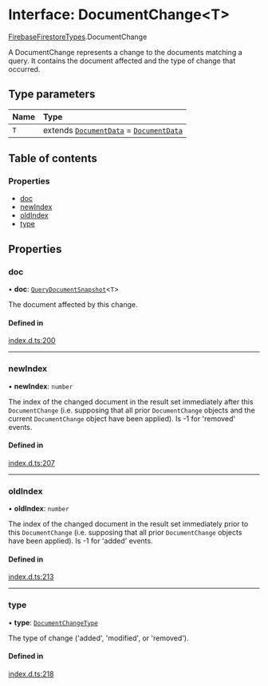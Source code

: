 # Interface: DocumentChange\<T\>

[FirebaseFirestoreTypes](/reference/firestore/modules/FirebaseFirestoreTypes.md).DocumentChange

A DocumentChange represents a change to the documents matching a query. It contains the document affected and the
type of change that occurred.

## Type parameters

| Name | Type |
| :------ | :------ |
| `T` | extends [`DocumentData`](/reference/firestore/interfaces/FirebaseFirestoreTypes.DocumentData.md) = [`DocumentData`](/reference/firestore/interfaces/FirebaseFirestoreTypes.DocumentData.md) |

## Table of contents

### Properties

- [doc](/reference/firestore/interfaces/FirebaseFirestoreTypes.DocumentChange.md#doc)
- [newIndex](/reference/firestore/interfaces/FirebaseFirestoreTypes.DocumentChange.md#newindex)
- [oldIndex](/reference/firestore/interfaces/FirebaseFirestoreTypes.DocumentChange.md#oldindex)
- [type](/reference/firestore/interfaces/FirebaseFirestoreTypes.DocumentChange.md#type)

## Properties

### doc

• **doc**: [`QueryDocumentSnapshot`](/reference/firestore/interfaces/FirebaseFirestoreTypes.QueryDocumentSnapshot.md)\<`T`\>

The document affected by this change.

#### Defined in

[index.d.ts:200](https://github.com/invertase/react-native-firebase/blob/9f3f84763/packages/firestore/lib/index.d.ts#L200)

___

### newIndex

• **newIndex**: `number`

The index of the changed document in the result set immediately after this `DocumentChange`
(i.e. supposing that all prior `DocumentChange` objects and the current `DocumentChange` object have been applied).
Is -1 for 'removed' events.

#### Defined in

[index.d.ts:207](https://github.com/invertase/react-native-firebase/blob/9f3f84763/packages/firestore/lib/index.d.ts#L207)

___

### oldIndex

• **oldIndex**: `number`

The index of the changed document in the result set immediately prior to this `DocumentChange` (i.e.
supposing that all prior `DocumentChange` objects have been applied). Is -1 for 'added' events.

#### Defined in

[index.d.ts:213](https://github.com/invertase/react-native-firebase/blob/9f3f84763/packages/firestore/lib/index.d.ts#L213)

___

### type

• **type**: [`DocumentChangeType`](/reference/firestore/modules/FirebaseFirestoreTypes.md#documentchangetype)

The type of change ('added', 'modified', or 'removed').

#### Defined in

[index.d.ts:218](https://github.com/invertase/react-native-firebase/blob/9f3f84763/packages/firestore/lib/index.d.ts#L218)
